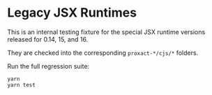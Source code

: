 # Legacy JSX Runtimes

This is an internal testing fixture for the special JSX runtime versions released for 0.14, 15, and 16.

They are checked into the corresponding `proxact-*/cjs/*` folders.

Run the full regression suite:

```
yarn
yarn test
```
